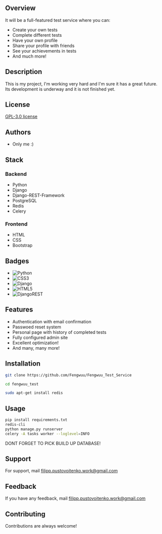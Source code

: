 
## Overview

It will be a full-featured test service where you can:

- Create your own tests
- Complete different tests
- Have your own profile
- Share your profile with friends
- See your achievements in tests
- And much more!

## Description

This is my project, I'm working very hard and I'm sure it has a great future. Its development is underway and it is not finished yet.


## License

[GPL-3.0 license](https://ru.wikipedia.org/wiki/GNU_General_Public_License#GPL_v3)


## Authors

- Only me :)


## Stack

### Backend
- Python
- Django
- Django-REST-Framework
- PostgreSQL
- Redis
- Celery 

### Frontend
- HTML
- CSS
- Bootstrap
  

## Badges

- ![Python](https://img.shields.io/badge/python-3670A0?style=for-the-badge&logo=python&logoColor=ffdd54) 
- ![CSS3](https://img.shields.io/badge/css3-%231572B6.svg?style=for-the-badge&logo=css3&logoColor=white) 
- ![Django](https://img.shields.io/badge/django-%23092E20.svg?style=for-the-badge&logo=django&logoColor=white) 
- ![HTML5](https://img.shields.io/badge/html5-%23E34F26.svg?style=for-the-badge&logo=html5&logoColor=white)
- ![DjangoREST](https://img.shields.io/badge/DJANGO-REST-ff1709?style=for-the-badge&logo=django&logoColor=white&color=ff1709&labelColor=gray)
## Features

- Authentication with email confirmation
- Passwoed reset system
- Personal page with history of completed tests
- Fully configured admin site
- Excellent optimization!
- And many, many more!

## Installation

```bash
git clone https://github.com/Fengwuu/Fengwuu_Test_Service
```

```bash
cd fengwuu_test
```
```bash
sudo apt-get install redis
```
    
## Usage
```bash
pip install requirements.txt
redis-cli
python manage.py runserver
celery -A tasks worker --loglevel=INFO
```

 DONT FORGET TO PICK BUILD UP DATABASE!
## Support

For support, mail filipp.pustovoitenko.work@gmail.com


## Feedback

If you have any feedback, mail filipp.pustovoitenko.work@gmail.com


## Contributing

Contributions are always welcome!




